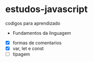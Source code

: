 # estudos-javascript
codigos para aprendizado

* Fundamentos da linguagem

- [x] formas de comentarios
- [x] var, let e const
- [ ] tipagem
